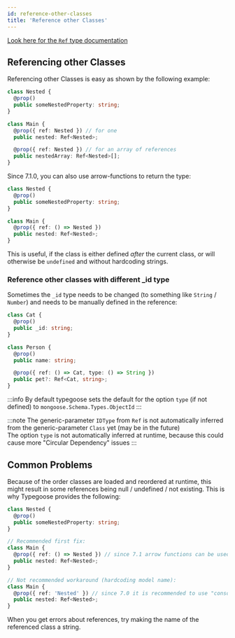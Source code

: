 ```yaml
---
id: reference-other-classes
title: 'Reference other Classes'
---
```


[Look here for the `Ref` type documentation](../../api/types/ref.md)

## Referencing other Classes

Referencing other Classes is easy as shown by the following example:

```ts
class Nested {
  @prop()
  public someNestedProperty: string;
}

class Main {
  @prop({ ref: Nested }) // for one
  public nested: Ref<Nested>;

  @prop({ ref: Nested }) // for an array of references
  public nestedArray: Ref<Nested>[];
}
```

Since 7.1.0, you can also use arrow-functions to return the type:

```ts
class Nested {
  @prop()
  public someNestedProperty: string;
}

class Main {
  @prop({ ref: () => Nested })
  public nested: Ref<Nested>;
}
```

This is useful, if the class is either defined *after* the current class, or will otherwise be `undefined` and without hardcoding strings.

### Reference other classes with different _id type

Sometimes the `_id` type needs to be changed (to something like `String` / `Number`) and needs to be manually defined in the reference:

```ts
class Cat {
  @prop()
  public _id: string;
}

class Person {
  @prop()
  public name: string;

  @prop({ ref: () => Cat, type: () => String })
  public pet?: Ref<Cat, string>;
}
```

:::info
By default typegoose sets the default for the option `type` (if not defined) to `mongoose.Schema.Types.ObjectId`
:::

:::note
The generic-parameter `IDType` from `Ref` is not automatically inferred from the generic-parameter `Class` yet (may be in the future)  
The option `type` is not automatically inferred at runtime, because this could cause more "Circular Dependency" issues
:::

## Common Problems

Because of the order classes are loaded and reordered at runtime, this might result in some references being null / undefined / not existing. This is why Typegoose provides the following:

```ts
class Nested {
  @prop()
  public someNestedProperty: string;
}

// Recommended first fix:
class Main {
  @prop({ ref: () => Nested }) // since 7.1 arrow functions can be used to defer getting the type
  public nested: Ref<Nested>;
}

// Not recommended workaround (hardcoding model name):
class Main {
  @prop({ ref: 'Nested' }) // since 7.0 it is recommended to use "console.log(getName(Class))" to get the generated name once and hardcode like shown here
  public nested: Ref<Nested>;
}
```

When you get errors about references, try making the name of the referenced class a string.
